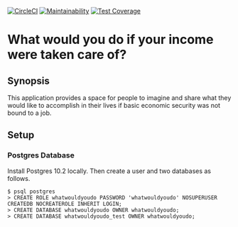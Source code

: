 [![CircleCI](https://circleci.com/gh/strehlst/what-would-you-do/tree/master.svg?style=shield)](https://circleci.com/gh/strehlst/what-would-you-do/tree/master)  [![Maintainability](https://api.codeclimate.com/v1/badges/2609b77b2336cbf7afaa/maintainability)](https://codeclimate.com/github/strehlst/what-would-you-do/maintainability)  [![Test Coverage](https://api.codeclimate.com/v1/badges/2609b77b2336cbf7afaa/test_coverage)](https://codeclimate.com/github/strehlst/what-would-you-do/test_coverage)
# What would you do if your income were taken care of?

## Synopsis
This application provides a space for people to imagine and share what they would like to accomplish in their lives if basic economic security was not bound to a job.

## Setup
### Postgres Database
Install Postgres 10.2 locally. Then create a user and two databases as follows.

```
$ psql postgres
> CREATE ROLE whatwouldyoudo PASSWORD 'whatwouldyoudo' NOSUPERUSER CREATEDB NOCREATEROLE INHERIT LOGIN;
> CREATE DATABASE whatwouldyoudo OWNER whatwouldyoudo;
> CREATE DATABASE whatwouldyoudo_test OWNER whatwouldyoudo;
```
